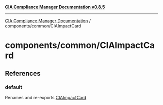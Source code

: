 [**CIA Compliance Manager Documentation v0.8.5**](../../../README.md)

***

[CIA Compliance Manager Documentation](../../../modules.md) / components/common/CIAImpactCard

# components/common/CIAImpactCard

## References

### default

Renames and re-exports [CIAImpactCard](../variables/CIAImpactCard.md)

